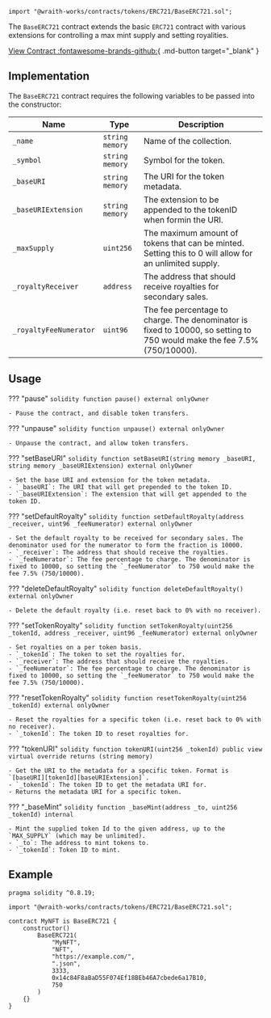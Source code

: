 ```solidity
import "@wraith-works/contracts/tokens/ERC721/BaseERC721.sol";
```

The `BaseERC721` contract extends the basic `ERC721` contract with various extensions for controlling a max mint supply and setting royalities.

[View Contract :fontawesome-brands-github:](https://github.com/Wraith-Works/wraith-works-contracts/blob/main/contracts/tokens/ERC721/BaseERC721.sol){ .md-button target="_blank" }

## Implementation

The `BaseERC721` contract requires the following variables to be passed into the constructor:

| Name                   | Type            | Description                                                                                                             |
|------------------------|-----------------|-------------------------------------------------------------------------------------------------------------------------|
| `_name`                | `string memory` | Name of the collection.                                                                                                 |
| `_symbol`              | `string memory` | Symbol for the token.                                                                                                   |
| `_baseURI`             | `string memory` | The URI for the token metadata.                                                                                         |
| `_baseURIExtension`    | `string memory` | The extension to be appended to the tokenID when formin the URI.                                                        |
| `_maxSupply`           | `uint256`       | The maximum amount of tokens that can be minted. Setting this to 0 will allow for an unlimited supply.                  |
| `_royaltyReceiver`     | `address`       | The address that should receive royalties for secondary sales.                                                          |
| `_royaltyFeeNumerator` | `uint96`        | The fee percentage to charge. The denominator is fixed to 10000, so setting to 750 would make the fee 7.5% (750/10000). |

## Usage

??? "pause"
    ```solidity
    function pause() external onlyOwner
    ```

    - Pause the contract, and disable token transfers.

??? "unpause"
    ```solidity
    function unpause() external onlyOwner
    ```

    - Unpause the contract, and allow token transfers.

??? "setBaseURI"
    ```solidity
    function setBaseURI(string memory _baseURI, string memory _baseURIExtension) external onlyOwner
    ```

    - Set the base URI and extension for the token metadata.
    - `_baseURI`: The URI that will get prepended to the token ID.
    - `_baseURIExtension`: The extension that will get appended to the token ID.

??? "setDefaultRoyalty"
    ```solidity
    function setDefaultRoyalty(address _receiver, uint96 _feeNumerator) external onlyOwner
    ```

    - Set the default royalty to be received for secondary sales. The denominator used for the numerator to form the fraction is 10000.
    - `_receiver`: The address that should receive the royalties.
    - `_feeNumerator`: The fee percentage to charge. The denominator is fixed to 10000, so setting the `_feeNumerator` to 750 would make the fee 7.5% (750/10000).

??? "deleteDefaultRoyalty"
    ```solidity
    function deleteDefaultRoyalty() external onlyOwner
    ```

    - Delete the default royalty (i.e. reset back to 0% with no receiver).

??? "setTokenRoyalty"
    ```solidity
    function setTokenRoyalty(uint256 _tokenId, address _receiver, uint96 _feeNumerator) external onlyOwner
    ```

    - Set royalties on a per token basis.
    - `_tokenId`: The token to set the royalties for.
    - `_receiver`: The address that should receive the royalties.
    - `_feeNumerator`: The fee percentage to charge. The denominator is fixed to 10000, so setting the `_feeNumerator` to 750 would make the fee 7.5% (750/10000).

??? "resetTokenRoyalty"
    ```solidity
    function resetTokenRoyalty(uint256 _tokenId) external onlyOwner
    ```

    - Reset the royalties for a specific token (i.e. reset back to 0% with no receiver).
    - `_tokenId`: The token ID to reset royalties for.

??? "tokenURI"
    ```solidity
    function tokenURI(uint256 _tokenId) public view virtual override returns (string memory)
    ```

    - Get the URI to the metadata for a specific token. Format is `[baseURI][tokenId][baseURIExtension]`.
    - `_tokenId`: The token ID to get the metadata URI for.
    - Returns the metadata URI for a specific token.

??? "_baseMint"
    ```solidity
    function _baseMint(address _to, uint256 _tokenId) internal
    ```

    - Mint the supplied token Id to the given address, up to the `MAX_SUPPLY` (which may be unlimited).
    - `_to`: The address to mint tokens to.
    - `_tokenId`: Token ID to mint.

## Example

```solidity
pragma solidity ^0.8.19;

import "@wraith-works/contracts/tokens/ERC721/BaseERC721.sol";

contract MyNFT is BaseERC721 {
    constructor()
        BaseERC721(
            "MyNFT",
            "NFT",
            "https://example.com/",
            ".json",
            3333,
            0x14c84F8aBaD55F074Ef18BEb46A7cbede6a17B10,
            750
        )
    {}
}
```
